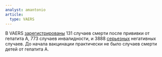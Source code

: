 ```yaml
---
analyst: amantonio
article:
  type: VAERS
---
```


В VAERS [зарегистрированы](http://www.medalerts.org/vaersdb/findfield.php?TABLE=ON&GROUP1=CAT&VAX[]=HEPA&VAX[]=HEPAB&VAX[]=HEPATYP) 131 случаев смерти после прививки от гепатита А, 773 случаев инвалидности, и 3888 [серьезных](http://www.medalerts.org/vaersdb/findfield.php?TABLE=ON&GROUP1=AGE&GROUP2=VCT&GRAPH=ON&GROUP6=AGE&EVENTS=ON&VAX[]=HEPA&VAX[]=HEPAB&VAX[]=HEPATYP&SERIOUS=ON) негативных случаев. До начала вакцинации практически не было случаев смерти детей от гепатита А.
